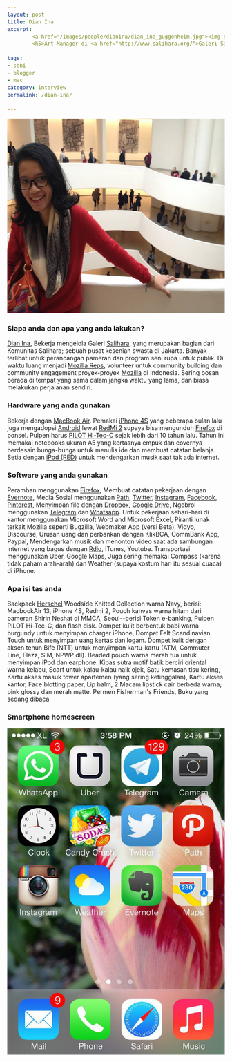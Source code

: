 ```yaml
---
layout: post
title: Dian Ina
excerpt:
        <a href="/images/people/dianina/dian_ina_guggenheim.jpg"><img src="/images/people/dianina/dian_ina_guggenheim.jpg" alt="Dian Ina"/></a>
        <h5>Art Manager di <a href="http://www.salihara.org/">Galeri Salihara</a></h5>

tags:
- seni
- blogger
- mac
category: interview
permalink: /dian-ina/

---
```


<a href="/images/people/dianina/dian_ina_guggenheim.jpg"><img src="/images/people/dianina/dian_ina_guggenheim.jpg" alt="Dian Ina" width="600" height="450" class="alignnone size-full wp-image-173" /></a>

<!--more-->

<h3>Siapa anda dan apa yang anda lakukan?</h3>

<a href="https://twitter.com/kemiri">Dian Ina</a>, Bekerja mengelola Galeri <a href="http://www.salihara.org/">Salihara</a>, yang merupakan bagian dari Komunitas Salihara; sebuah pusat kesenian swasta di Jakarta. Banyak terlibat untuk perancangan pameran dan program seni rupa untuk publik. Di waktu luang menjadi <a href="https://reps.mozilla.org/">Mozilla Reps</a>, volunteer untuk community building dan community engagement proyek-proyek <a href="https://www.mozilla.org/">Mozilla</a> di Indonesia. Sering bosan berada di tempat yang sama dalam jangka waktu yang lama, dan biasa melakukan perjalanan sendiri.

<h3>Hardware yang anda gunakan</h3>

Bekerja dengan <a href="https://en.wikipedia.org/wiki/MacBook_Air">MacBook Air</a>. Pemakai <a href="https://en.wikipedia.org/wiki/IPhone_4S">iPhone 4S</a> yang beberapa bulan lalu juga mengadopsi <a href="http://android.com">Android</a> lewat <a href="https://en.wikipedia.org/wiki/Xiaomi_Mi_2">RedMi 2</a> supaya bisa mengunduh <a href="https://www.mozilla.org/en-US/firefox/new/">Firefox</a> di ponsel. Pulpen harus <a href="http://www.jetpens.com/Pilot-Hi-Tec-C-Gel-Ink-Pens/ct/284">PILOT Hi-Tec-C</a> sejak lebih dari 10 tahun lalu. Tahun ini memakai notebooks ukuran A5 yang kertasnya empuk dan covernya berdesain bunga-bunga untuk menulis ide dan membuat catatan belanja. Setia dengan <a href="https://www.apple.com/product-red/">iPod (RED)</a> untuk mendengarkan musik saat tak ada internet.

<h3>Software yang anda gunakan</h3>

Peramban menggunakan <a href="https://www.mozilla.org/en-US/firefox/new/">Firefox</a>,  Membuat catatan pekerjaan dengan <a href="https://evernote.com/">Evernote</a>, Media Sosial menggunakan <a href="https://path.com/">Path</a>, <a href="https://twitter.com/kemiri">Twitter</a>, <a href="https://instagram.com/">Instagram</a>, <a href="https://facebook.com/">Facebook</a>, <a href="https://www.pinterest.com/">Pinterest</a>, Menyimpan file dengan <a href="https://dropbox.com/">Dropbox</a>, <a href="https://www.google.com/intl/en/drive/">Google Drive</a>, Ngobrol menggunakan <a href="https://telegram.org/">Telegram</a> dan <a href="https://www.whatsapp.com/">Whatsapp</a>.
Untuk pekerjaan sehari-hari di kantor menggunakan Microsoft Word and Microsoft Excel, Piranti lunak terkait Mozilla seperti Bugzilla, Webmaker App (versi Beta), Vidyo, Discourse, Urusan uang dan perbankan dengan KlikBCA, CommBank App, Paypal, Mendengarkan musik dan menonton video saat ada sambungan internet yang bagus dengan <a href="http://rdio.com/">Rdio</a>, iTunes, Youtube.
Transportasi menggunakan Uber, Google Maps, Juga sering memakai Compass (karena tidak paham arah-arah) dan Weather (supaya kostum hari itu sesuai cuaca) di iPhone.

<h3>Apa isi tas anda</h3>

Backpack <a href="http://herschelsupply.com/">Herschel</a> Woodside Knitted Collection warna Navy, berisi: MacbookAir 13, iPhone 4S, Redmi 2, Pouch kanvas warna hitam dari pameran Shirin Neshat di MMCA, Seoul--berisi Token e-banking, Pulpen PILOT Hi-Tec-C, dan flash disk.
Dompet kulit berbentuk babi warna burgundy untuk menyimpan charger iPhone, Dompet Felt Scandinavian Touch untuk menyimpan uang kertas dan logam. Dompet kulit dengan aksen tenun Bife (NTT) untuk menyimpan kartu-kartu (ATM, Commuter Line, Flazz, SIM, NPWP dll). Beaded pouch warna merah tua untuk menyimpan iPod dan earphone. Kipas sutra motif batik berciri oriental warna kelabu, Scarf untuk kalau-kalau naik ojek, Satu kemasan tisu kering, Kartu akses masuk tower apartemen (yang sering ketinggalan), Kartu akses kantor, Face blotting paper, Lip balm, 2 Macam lipstick cair berbeda warna; pink glossy dan merah matte. Permen Fisherman's Friends, Buku yang sedang dibaca

<h3>Smartphone homescreen</h3>

<a href="/images/people/dianina/photo_2015-06-24_18-43-15.jpg"><img src="/images/people/dianina/photo_2015-06-24_18-43-15.jpg" alt="Dian Ina Homescreen" /></a>
